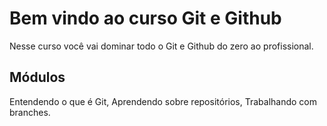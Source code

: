 # Bem vindo ao curso Git e Github
Nesse curso você vai dominar todo o Git e Github do zero ao profissional.

## Módulos
Entendendo o que é Git, Aprendendo sobre repositórios, Trabalhando com branches.
